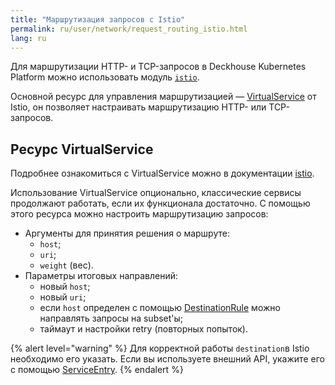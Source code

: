 ```yaml
---
title: "Маршрутизация запросов с Istio"
permalink: ru/user/network/request_routing_istio.html
lang: ru
---
```


Для маршрутизации HTTP- и TCP-запросов в Deckhouse Kubernetes Platform можно использовать модуль [`istio`](../../modules/istio/).

<!-- перенесено из https://deckhouse.ru/products/kubernetes-platform/documentation/latest/modules/istio/#%D0%BC%D0%B0%D1%80%D1%88%D1%80%D1%83%D1%82%D0%B8%D0%B7%D0%B0%D1%86%D0%B8%D1%8F-%D0%B7%D0%B0%D0%BF%D1%80%D0%BE%D1%81%D0%BE%D0%B2 -->

Основной ресурс для управления маршрутизацией — [VirtualService](#ресурс-virtualservice) от Istio, он позволяет настраивать маршрутизацию HTTP- или TCP-запросов.

## Ресурс VirtualService

<!-- перенесено из https://deckhouse.ru/products/kubernetes-platform/documentation/latest/modules/istio/istio-cr.html#virtualservice -->

Подробнее ознакомиться с VirtualService можно в документации [istio](https://istio.io/v1.19/docs/reference/config/networking/virtual-service/).

Использование VirtualService опционально, классические сервисы продолжают работать, если их функционала достаточно. С помощью этого ресурса можно настроить маршрутизацию запросов:

* Аргументы для принятия решения о маршруте:
  * `host`;
  * `uri`;
  * `weight` (вес).
* Параметры итоговых направлений:
  * новый `host`;
  * новый `uri`;
  * если `host` определен с помощью [DestinationRule](../network/managing_request_between_service_istio.html#ресурс-destinationrule) можно направлять запросы на subset'ы;
  * таймаут и настройки retry (повторных попыток).

{% alert level="warning" %}
Для корректной работы `destination`в Istio необходимо его указать. Если вы используете внешний API, укажите его с помощью [ServiceEntry](/modules/istio/istio-cr.html#serviceentry).
{% endalert %}
